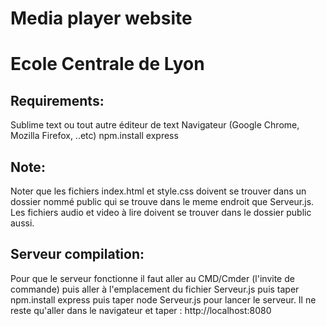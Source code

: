 Media player website
==========================

Ecole Centrale de Lyon
==========================


Requirements:
-------------

Sublime text ou tout autre éditeur de text
Navigateur (Google Chrome, Mozilla Firefox, ..etc)
npm.install express

Note:
-------------

Noter que les fichiers index.html et style.css doivent se trouver dans un dossier nommé public qui se trouve dans le meme endroit 
que Serveur.js. Les fichiers audio et video à lire doivent se trouver dans le dossier public aussi.


Serveur compilation:
---------------------------

Pour que le serveur fonctionne il faut aller au CMD/Cmder (l'invite de commande) puis aller à l'emplacement du fichier Serveur.js puis taper npm.install express
puis taper node Serveur.js pour lancer le serveur.
Il ne reste qu'aller dans le navigateur et taper : http://localhost:8080
